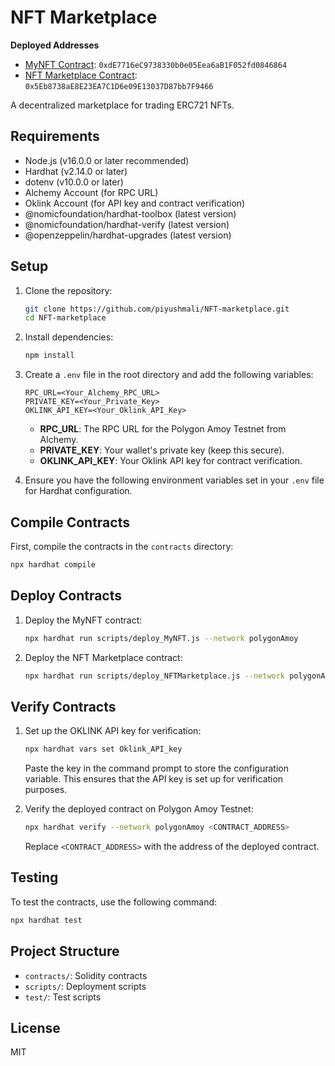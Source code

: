 # NFT Marketplace

**Deployed Addresses**

- [MyNFT Contract](https://www.oklink.com/amoy/address/0xdE7716eC9738330b0e05Eea6aB1F052fd0846864/contract): `0xdE7716eC9738330b0e05Eea6aB1F052fd0846864`
- [NFT Marketplace Contract](https://www.oklink.com/amoy/address/0x5eb8738ae8e23ea7c1d6e09e13037d87bb7f9466/contract): `0x5Eb8738aE8E23EA7C1D6e09E13037D87bb7F9466`

A decentralized marketplace for trading ERC721 NFTs.

## Requirements

- Node.js (v16.0.0 or later recommended)
- Hardhat (v2.14.0 or later)
- dotenv (v10.0.0 or later)
- Alchemy Account (for RPC URL)
- Oklink Account (for API key and contract verification)
- @nomicfoundation/hardhat-toolbox (latest version)
- @nomicfoundation/hardhat-verify (latest version)
- @openzeppelin/hardhat-upgrades (latest version)

## Setup

1. Clone the repository:

   ```sh
   git clone https://github.com/piyushmali/NFT-marketplace.git
   cd NFT-marketplace
   ```

2. Install dependencies:

   ```sh
   npm install
   ```

3. Create a `.env` file in the root directory and add the following variables:

   ```plaintext
   RPC_URL=<Your_Alchemy_RPC_URL>
   PRIVATE_KEY=<Your_Private_Key>
   OKLINK_API_KEY=<Your_Oklink_API_Key>
   ```

   - **RPC_URL**: The RPC URL for the Polygon Amoy Testnet from Alchemy.
   - **PRIVATE_KEY**: Your wallet's private key (keep this secure).
   - **OKLINK_API_KEY**: Your Oklink API key for contract verification.

4. Ensure you have the following environment variables set in your `.env` file for Hardhat configuration.

## Compile Contracts

First, compile the contracts in the `contracts` directory:

```sh
npx hardhat compile
```

## Deploy Contracts

1. Deploy the MyNFT contract:

   ```sh
   npx hardhat run scripts/deploy_MyNFT.js --network polygonAmoy
   ```

2. Deploy the NFT Marketplace contract:

   ```sh
   npx hardhat run scripts/deploy_NFTMarketplace.js --network polygonAmoy
   ```

## Verify Contracts

1. Set up the OKLINK API key for verification:

   ```sh
   npx hardhat vars set Oklink_API_key
   ```

   Paste the key in the command prompt to store the configuration variable. This ensures that the API key is set up for verification purposes.

2. Verify the deployed contract on Polygon Amoy Testnet:

   ```sh
   npx hardhat verify --network polygonAmoy <CONTRACT_ADDRESS>
   ```

   Replace `<CONTRACT_ADDRESS>` with the address of the deployed contract.

## Testing

To test the contracts, use the following command:

```sh
npx hardhat test
```

## Project Structure

- `contracts/`: Solidity contracts
- `scripts/`: Deployment scripts
- `test/`: Test scripts

## License

MIT
